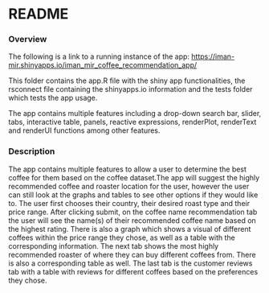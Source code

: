 README
================

### Overview

The following is a link to a running instance of the app:
<https://iman-mir.shinyapps.io/iman_mir_coffee_recommendation_app/>

This folder contains the app.R file with the shiny app functionalities,
the rsconnect file containing the shinyapps.io information and the tests
folder which tests the app usage.

The app contains multiple features including a drop-down search bar,
slider, tabs, interactive table, panels, reactive expressions,
renderPlot, renderText and renderUI functions among other features.

### Description

The app contains multiple features to allow a user to determine the best
coffee for them based on the coffee dataset.The app will suggest the
highly recommended coffee and roaster location for the user, however the
user can still look at the graphs and tables to see other options if
they would like to. The user first chooses their country, their desired
roast type and their price range. After clicking submit, on the coffee
name recommendation tab the user will see the name(s) of their
recommended coffee name based on the highest rating. There is also a
graph which shows a visual of different coffees within the price range
they chose, as well as a table with the corresponding information. The
next tab shows the most highly recommended roaster of where they can buy
different coffees from. There is also a corresponding table as well. The
last tab is the customer reviews tab with a table with reviews for
different coffees based on the preferences they chose.
